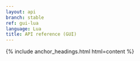 ```yaml
---
layout: api
branch: stable
ref: gui-lua
language: Lua
title: API reference (GUI)
---
```

{% include anchor_headings.html html=content %}